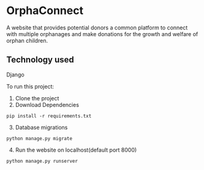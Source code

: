 # OrphaConnect
A website that provides potential donors a common platform to connect with multiple orphanages and make donations for the growth and welfare of orphan children.

## Technology used
Django

To run this project:

1. Clone the project
2. Download Dependencies
```
pip install -r requirements.txt
```
3. Database migrations
```
python manage.py migrate
```
4. Run the website on localhost(default port 8000)
```
python manage.py runserver
```
